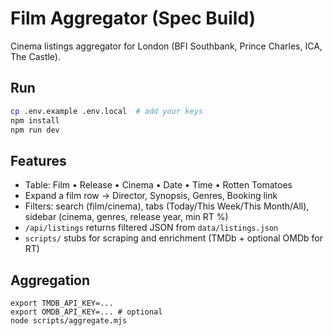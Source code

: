 # Film Aggregator (Spec Build)

Cinema listings aggregator for London (BFI Southbank, Prince Charles, ICA, The Castle).

## Run
```bash
cp .env.example .env.local  # add your keys
npm install
npm run dev
```

## Features
- Table: Film • Release • Cinema • Date • Time • Rotten Tomatoes
- Expand a film row → Director, Synopsis, Genres, Booking link
- Filters: search (film/cinema), tabs (Today/This Week/This Month/All), sidebar (cinema, genres, release year, min RT %)
- `/api/listings` returns filtered JSON from `data/listings.json`
- `scripts/` stubs for scraping and enrichment (TMDb + optional OMDb for RT)

## Aggregation
```
export TMDB_API_KEY=...
export OMDB_API_KEY=... # optional
node scripts/aggregate.mjs
```
